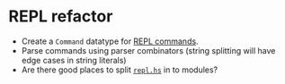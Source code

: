 # REPL refactor

* Create a `Command` datatype for [REPL commands](git:commit:18e068a7be12640c54c4cb6356aaa2ec9a713452/tree/laurel-cli/app/Repl.hs#L102).
* Parse commands using parser combinators (string splitting will have edge cases in string literals)
* Are there good places to split
  [`repl.hs`](git:commit:18e068a7be12640c54c4cb6356aaa2ec9a713452/tree/laurel-cli/app/Repl.hs) in to modules?